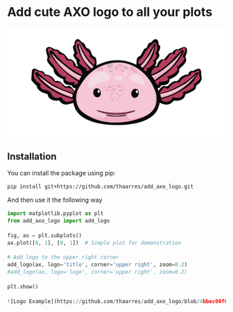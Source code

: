 # Add cute AXO logo to all your plots


![Logo Example](https://github.com/thaarres/add_axo_logo/blob/4bbec00f093b9f0d3f7a5a7ef8284f4b82a69595/add_axo_logo/logos/AXOL1TL_Logo.png)

## Installation

You can install the package using pip:

```sh
pip install git+https://github.com/thaarres/add_axo_logo.git

```

And then use it the following way
```python
import matplotlib.pyplot as plt
from add_axo_logo import add_logo

fig, ax = plt.subplots()
ax.plot([0, 1], [0, 1])  # Simple plot for demonstration

# Add logo to the upper right corner
add_logo(ax, logo='title', corner='upper right', zoom=0.2)
#add_logo(ax, logo='logo', corner='upper right', zoom=0.2)

plt.show()

![Logo Example](https://github.com/thaarres/add_axo_logo/blob/4bbec00f093b9f0d3f7a5a7ef8284f4b82a69595/add_axo_logo/logos/add_logo_example.png)




